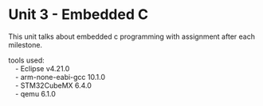# Unit 3 - Embedded C

This unit talks about embedded c programming with assignment after each milestone.

tools used:<br />
&emsp;- Eclipse v4.21.0<br />
&emsp;- arm-none-eabi-gcc 10.1.0<br />
&emsp;- STM32CubeMX 6.4.0<br />
&emsp;- qemu 6.1.0<br />
